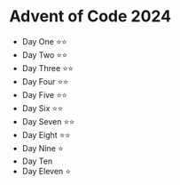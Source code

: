 # Advent of Code 2024

- Day One ⭐⭐
- Day Two ⭐⭐
- Day Three ⭐⭐
- Day Four ⭐⭐
- Day Five ⭐⭐
- Day Six ⭐⭐
- Day Seven ⭐⭐
- Day Eight ⭐⭐
- Day Nine ⭐
- Day Ten
- Day Eleven ⭐
